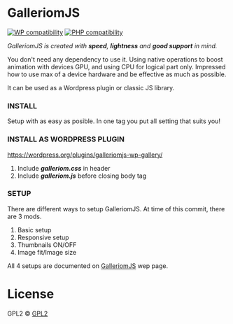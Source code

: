 # GalleriomJS #

[![WP compatibility](https://plugintests.com/plugins/galleriomjs-wp-gallery/wp-badge.svg)](https://plugintests.com/plugins/galleriomjs-wp-gallery/latest)
[![PHP compatibility](https://plugintests.com/plugins/galleriomjs-wp-gallery/php-badge.svg)](https://plugintests.com/plugins/galleriomjs-wp-gallery/latest)


*GalleriomJS is created with __speed__, __lightness__ and __good support__ in mind.*

You don't need any dependency to use it.
Using native operations to boost animation with devices GPU, and using CPU for logical part only.
Impressed how to use max of a device hardware and be effective as much as possible.

It can be used as a Wordpress plugin or classic JS library.

### INSTALL ###
Setup with as easy as posible. In one tag you put all setting that suits you!

### INSTALL AS WORDPRESS PLUGIN ###
https://wordpress.org/plugins/galleriomjs-wp-gallery/

1. Include ___galleriom.css___ in header
2. Include ___galleriom.js___ before closing body tag

### SETUP ###
There are different ways to setup GalleriomJS.
At time of this commit, there are 3 mods.

1. Basic setup
2. Responsive setup
3. Thumbnails ON/OFF
4. Image fit/Image size

All 4 setups are documented on [GalleriomJS](http://obman.github.io/galleriomJS/) wep page.

# License #
GPL2 © [GPL2](http://www.gnu.org/licenses/)